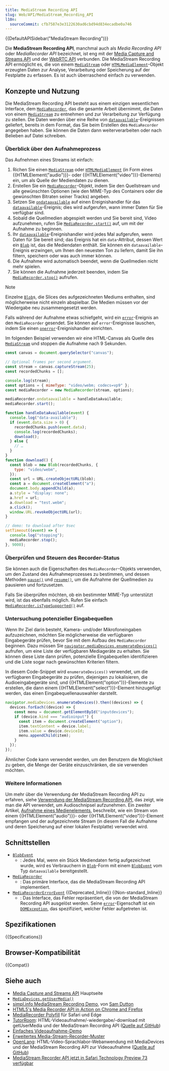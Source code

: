 ```yaml
---
title: MediaStream Recording API
slug: Web/API/MediaStream_Recording_API
l10n:
  sourceCommit: cfb7587e3e3122630ad6cbd94d834ecadbe0a746
---
```


{{DefaultAPISidebar("MediaStream Recording")}}

Die **MediaStream Recording API**, manchmal auch als _Media Recording API_ oder _MediaRecorder API_ bezeichnet, ist eng mit der [Media Capture and Streams API](/de/docs/Web/API/Media_Capture_and_Streams_API) und der [WebRTC API](/de/docs/Web/API/WebRTC_API) verbunden. Die MediaStream Recording API ermöglicht es, die von einem [`MediaStream`](/de/docs/Web/API/MediaStream) oder [`HTMLMediaElement`](/de/docs/Web/API/HTMLMediaElement)-Objekt erzeugten Daten zur Analyse, Verarbeitung oder Speicherung auf der Festplatte zu erfassen. Es ist auch überraschend einfach zu verwenden.

## Konzepte und Nutzung

Die MediaStream Recording API besteht aus einem einzigen wesentlichen Interface, dem [`MediaRecorder`](/de/docs/Web/API/MediaRecorder), das die gesamte Arbeit übernimmt, die Daten von einem [`MediaStream`](/de/docs/Web/API/MediaStream) zu entnehmen und zur Verarbeitung zur Verfügung zu stellen. Die Daten werden über eine Reihe von [`dataavailable`](/de/docs/Web/API/MediaRecorder/dataavailable_event)-Ereignissen geliefert, bereits in dem Format, das Sie beim Erstellen des `MediaRecorder` angegeben haben. Sie können die Daten dann weiterverarbeiten oder nach Belieben auf Datei schreiben.

### Überblick über den Aufnahmeprozess

Das Aufnehmen eines Streams ist einfach:

1. Richen Sie einen [`MediaStream`](/de/docs/Web/API/MediaStream) oder [`HTMLMediaElement`](/de/docs/Web/API/HTMLMediaElement) (in Form eines {{HTMLElement("audio")}}- oder {{HTMLElement("video")}}-Elements) ein, um als Quelle der Mediendaten zu dienen.
2. Erstellen Sie ein [`MediaRecorder`](/de/docs/Web/API/MediaRecorder)-Objekt, indem Sie den Quellstream und alle gewünschten Optionen (wie den MIME-Typ des Containers oder die gewünschten Bitraten seiner Tracks) angeben.
3. Setzen Sie [`ondataavailable`](/de/docs/Web/API/MediaRecorder/dataavailable_event) auf einen Ereignishandler für das [`dataavailable`](/de/docs/Web/API/MediaRecorder/dataavailable_event)-Ereignis; dies wird aufgerufen, wann immer Daten für Sie verfügbar sind.
4. Sobald die Quellmedien abgespielt werden und Sie bereit sind, Video aufzunehmen, rufen Sie [`MediaRecorder.start()`](/de/docs/Web/API/MediaRecorder/start) auf, um mit der Aufnahme zu beginnen.
5. Ihr [`dataavailable`](/de/docs/Web/API/MediaRecorder/dataavailable_event)-Ereignishandler wird jedes Mal aufgerufen, wenn Daten für Sie bereit sind; das Ereignis hat ein `data`-Attribut, dessen Wert ein [`Blob`](/de/docs/Web/API/Blob) ist, das die Mediendaten enthält. Sie können ein `dataavailable`-Ereignis erzwingen, um Ihnen den neuesten Ton zu liefern, damit Sie ihn filtern, speichern oder was auch immer können.
6. Die Aufnahme wird automatisch beendet, wenn die Quellmedien nicht mehr spielen.
7. Sie können die Aufnahme jederzeit beenden, indem Sie [`MediaRecorder.stop()`](/de/docs/Web/API/MediaRecorder/stop) aufrufen.

> [!NOTE]
> Einzelne [`Blob`](/de/docs/Web/API/Blob)s, die Slices des aufgezeichneten Mediums enthalten, sind möglicherweise nicht einzeln abspielbar. Die Medien müssen vor der Wiedergabe neu zusammengesetzt werden.

Falls während der Aufnahme etwas schiefgeht, wird ein [`error`](/de/docs/Web/API/MediaRecorder/error_event)-Ereignis an den `MediaRecorder` gesendet. Sie können auf `error`-Ereignisse lauschen, indem Sie einen [`onerror`](/de/docs/Web/API/MediaRecorder/error_event)-Ereignishandler einrichten.

Im folgenden Beispiel verwenden wir eine HTML-Canvas als Quelle des [`MediaStream`](/de/docs/Web/API/MediaStream) und stoppen die Aufnahme nach 9 Sekunden.

```js
const canvas = document.querySelector("canvas");

// Optional frames per second argument.
const stream = canvas.captureStream(25);
const recordedChunks = [];

console.log(stream);
const options = { mimeType: "video/webm; codecs=vp9" };
const mediaRecorder = new MediaRecorder(stream, options);

mediaRecorder.ondataavailable = handleDataAvailable;
mediaRecorder.start();

function handleDataAvailable(event) {
  console.log("data-available");
  if (event.data.size > 0) {
    recordedChunks.push(event.data);
    console.log(recordedChunks);
    download();
  } else {
    // …
  }
}
function download() {
  const blob = new Blob(recordedChunks, {
    type: "video/webm",
  });
  const url = URL.createObjectURL(blob);
  const a = document.createElement("a");
  document.body.appendChild(a);
  a.style = "display: none";
  a.href = url;
  a.download = "test.webm";
  a.click();
  window.URL.revokeObjectURL(url);
}

// demo: to download after 9sec
setTimeout((event) => {
  console.log("stopping");
  mediaRecorder.stop();
}, 9000);
```

### Überprüfen und Steuern des Recorder-Status

Sie können auch die Eigenschaften des `MediaRecorder`-Objekts verwenden, um den Zustand des Aufnahmeprozesses zu bestimmen, und dessen Methoden [`pause()`](/de/docs/Web/API/MediaRecorder/pause) und [`resume()`](/de/docs/Web/API/MediaRecorder/resume), um die Aufnahme der Quellmedien zu pausieren und fortzusetzen.

Falls Sie überprüfen möchten, ob ein bestimmter MIME-Typ unterstützt wird, ist das ebenfalls möglich. Rufen Sie einfach [`MediaRecorder.isTypeSupported()`](/de/docs/Web/API/MediaRecorder/isTypeSupported_static) auf.

### Untersuchung potenzieller Eingabequellen

Wenn Ihr Ziel darin besteht, Kamera- und/oder Mikrofoneingaben aufzuzeichnen, möchten Sie möglicherweise die verfügbaren Eingabegeräte prüfen, bevor Sie mit dem Aufbau des `MediaRecorder` beginnen. Dazu müssen Sie [`navigator.mediaDevices.enumerateDevices()`](/de/docs/Web/API/MediaDevices/enumerateDevices) aufrufen, um eine Liste der verfügbaren Mediageräte zu erhalten. Sie können diese Liste dann prüfen, potenzielle Eingabequellen identifizieren und die Liste sogar nach gewünschten Kriterien filtern.

In diesem Code-Snippet wird `enumerateDevices()` verwendet, um die verfügbaren Eingabegeräte zu prüfen, diejenigen zu lokalisieren, die Audioeingabegeräte sind, und {{HTMLElement("option")}}-Elemente zu erstellen, die dann einem {{HTMLElement("select")}}-Element hinzugefügt werden, das einen Eingabequellenauswahler darstellt.

```js
navigator.mediaDevices.enumerateDevices().then((devices) => {
  devices.forEach((device) => {
    const menu = document.getElementById("inputdevices");
    if (device.kind === "audioinput") {
      const item = document.createElement("option");
      item.textContent = device.label;
      item.value = device.deviceId;
      menu.appendChild(item);
    }
  });
});
```

Ähnlicher Code kann verwendet werden, um den Benutzern die Möglichkeit zu geben, die Menge der Geräte einzuschränken, die sie verwenden möchten.

### Weitere Informationen

Um mehr über die Verwendung der MediaStream Recording API zu erfahren, siehe [Verwendung der MediaStream Recording API](/de/docs/Web/API/MediaStream_Recording_API/Using_the_MediaStream_Recording_API), das zeigt, wie man die API verwendet, um Audioschnipsel aufzunehmen. Ein zweiter Artikel, [Aufnahme eines Medienelements](/de/docs/Web/API/MediaStream_Recording_API/Recording_a_media_element), beschreibt, wie ein Stream von einem {{HTMLElement("audio")}}- oder {{HTMLElement("video")}}-Element empfangen und der aufgezeichnete Stream (in diesem Fall die Aufnahme und deren Speicherung auf einer lokalen Festplatte) verwendet wird.

## Schnittstellen

- [`BlobEvent`](/de/docs/Web/API/BlobEvent)
  - : Jedes Mal, wenn ein Stück Mediendaten fertig aufgezeichnet wurde, wird es Verbrauchern in [`Blob`](/de/docs/Web/API/Blob)-Form mit einem [`BlobEvent`](/de/docs/Web/API/BlobEvent) vom Typ `dataavailable` bereitgestellt.
- [`MediaRecorder`](/de/docs/Web/API/MediaRecorder)
  - : Das primäre Interface, das die MediaStream Recording API implementiert.
- [`MediaRecorderErrorEvent`](/de/docs/Web/API/MediaRecorderErrorEvent) {{Deprecated_Inline}} {{Non-standard_Inline}}
  - : Das Interface, das Fehler repräsentiert, die von der MediaStream Recording API ausgelöst werden. Seine [`error`](/de/docs/Web/API/MediaRecorderErrorEvent/error)-Eigenschaft ist ein [`DOMException`](/de/docs/Web/API/DOMException), das spezifiziert, welcher Fehler aufgetreten ist.

## Spezifikationen

{{Specifications}}

## Browser-Kompatibilität

{{Compat}}

## Siehe auch

- [Media Capture and Streams API](/de/docs/Web/API/Media_Capture_and_Streams_API) Hauptseite
- [`MediaDevices.getUserMedia()`](/de/docs/Web/API/MediaDevices/getUserMedia)
- [simpl.info MediaStream Recording Demo](https://simpl.info/mediarecorder/), von [Sam Dutton](https://github.com/samdutton)
- [HTML5's Media Recorder API in Action on Chrome and Firefox](https://blog.addpipe.com/mediarecorder-api/)
- [MediaRecorder Polyfill](https://github.com/ai/audio-recorder-polyfill) für Safari und Edge
- [TutorRoom](https://github.com/chrisjohndigital/TutorRoom): HTML-Videoaufnahme/-wiedergabe/-download mit getUserMedia und der MediaStream Recording API ([Quelle auf GitHub](https://github.com/chrisjohndigital/TutorRoom))
- [Einfaches Videoaufnahme-Demo](https://codepen.io/anon/pen/gpmPzm)
- [Erweitertes Media-Stream-Recorder-Muster](https://quickblox.github.io/javascript-media-recorder/sample/)
- [OpenLang](https://github.com/chrisjohndigital/OpenLang): HTML-Video-Sprachlabor-Webanwendung mit MediaDevices und der MediaStream Recording API zur Videoaufnahme ([Quelle auf GitHub](https://github.com/chrisjohndigital/OpenLang))
- [MediaStream Recorder API jetzt in Safari Technology Preview 73 verfügbar](https://blog.addpipe.com/safari-technology-preview-73-adds-limited-mediastream-recorder-api-support/)
